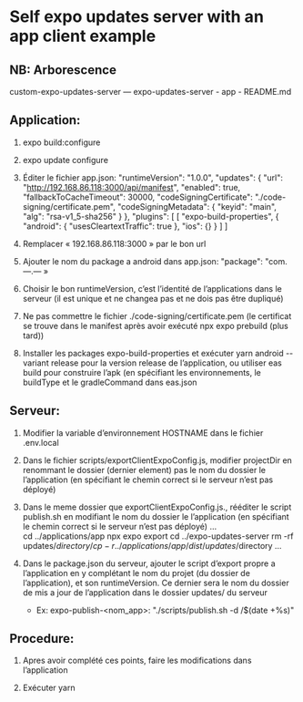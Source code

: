 # Self expo updates server with an app client example

## NB: Arborescence
custom-expo-updates-server — expo-updates-server
                           - app
                           - README.md


## Application:
1. expo build:configure
2. expo update configure
3. Éditer le fichier app.json:
	"runtimeVersion": "1.0.0",
    "updates": {
        "url": "http://192.168.86.118:3000/api/manifest",
        "enabled": true,
        "fallbackToCacheTimeout": 30000,
        "codeSigningCertificate": "./code-signing/certificate.pem",
        "codeSigningMetadata": {
            "keyid": "main",
            "alg": "rsa-v1_5-sha256"
        }
    },
    "plugins": [
        [
            "expo-build-properties",
            {
                "android": {
                    "usesCleartextTraffic": true
                },
                "ios": {}
            }
        ]
    ]

4. Remplacer « 192.168.86.118:3000 » par le bon url

5. Ajouter le nom du package a android dans app.json: "package": "com.—.— »

6. Choisir le bon runtimeVersion, c’est l’identité de l’applications dans le serveur (il est unique et ne changea pas et ne dois pas être dupliqué)

7. Ne pas commettre le fichier ./code-signing/certificate.pem (le certificat se trouve dans le manifest après avoir exécuté npx expo prebuild (plus tard)) 

8. Installer les packages expo-build-properties et exécuter yarn android --variant release pour la version release de l’application, ou utiliser eas build pour construire l’apk (en spécifiant les environnements, le buildType et le gradleCommand dans eas.json



## Serveur:

1. Modifier la variable d’environnement HOSTNAME dans le fichier .env.local

2. Dans le fichier scripts/exportClientExpoConfig.js, modifier projectDir en renommant le dossier (dernier element) pas le nom du dossier le l’application (en spécifiant le chemin correct si le serveur n’est pas déployé)

3. Dans le meme dossier que exportClientExpoConfig.js., rééditer le script publish.sh en modifiant le nom du dossier le l’application (en spécifiant le chemin correct si le serveur n’est pas déployé)
	…	
	cd ../applications/app
	npx expo export
	cd ../expo-updates-server
	rm -rf updates/$directory/
	cp -r ../applications/app/dist/ updates/$directory
	…

4. Dans le package.json du serveur, ajouter le script d’export propre a l’application en y complétant le nom du projet (du dossier de l’application), et son runtimeVersion. Ce dernier sera le nom du dossier de mis a jour de l’application dans le dossier updates/ du serveur
    * Ex: expo-publish-<nom_app>: "./scripts/publish.sh -d <runtimeVersion>/$(date +%s)"



## Procedure:

1. Apres avoir complété ces points, faire les modifications dans l’application

2. Exécuter yarn <script> dans le dossier du serveur, (<script> est le script propre a l’application ajouté dans le package.json)

3. Démarrer le serveur en exécutant yarn dev 

4. Fermer l’application en arrière plan sur le device et la réouvrir, elle fera une requête vers le serveur et récupérera les mises a jour la concernant puis les appliquerai (s’il y en a)
